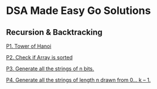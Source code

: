 
# DSA Made Easy Go Solutions




## Recursion & Backtracking

[P1. Tower of Hanoi](./recursion-backtracking/towersOfHanoi/towersofhanoi.go)

[P2. Check if Array is sorted](./recursion-backtracking/sortedArray/sortedarray.go)

[P3. Generate all the strings of n bits.](./recursion-backtracking/nBitString/nbitstring.go)

[P4. Generate all the strings of length n drawn from 0... k – 1.](./recursion-backtracking/kString/kstring.go)